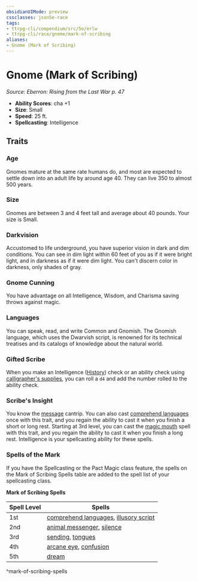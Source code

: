 ```yaml
---
obsidianUIMode: preview
cssclasses: json5e-race
tags:
- ttrpg-cli/compendium/src/5e/erlw
- ttrpg-cli/race/gnome/mark-of-scribing
aliases:
- Gnome (Mark of Scribing)
---
```

# Gnome (Mark of Scribing)
*Source: Eberron: Rising from the Last War p. 47*  


- **Ability Scores**: cha +1
- **Size**: Small
- **Speed**: 25 ft.
- **Spellcasting**: Intelligence

## Traits

### Age

Gnomes mature at the same rate humans do, and most are expected to settle down into an adult life by around age 40. They can live 350 to almost 500 years.

### Size

Gnomes are between 3 and 4 feet tall and average about 40 pounds. Your size is Small.

### Darkvision

Accustomed to life underground, you have superior vision in dark and dim conditions. You can see in dim light within 60 feet of you as if it were bright light, and in darkness as if it were dim light. You can't discern color in darkness, only shades of gray.

### Gnome Cunning

You have advantage on all Intelligence, Wisdom, and Charisma saving throws against magic.

### Languages

You can speak, read, and write Common and Gnomish. The Gnomish language, which uses the Dwarvish script, is renowned for its technical treatises and its catalogs of knowledge about the natural world.

### Gifted Scribe

When you make an Intelligence ([History](Інструменти%20ДМ/CLI/rules/skills.md#History)) check or an ability check using [calligrapher's supplies](Інструменти%20ДМ/CLI/items/calligraphers-supplies-xphb.md), you can roll a `d4` and add the number rolled to the ability check.

### Scribe's Insight

You know the [message](Інструменти%20ДМ/CLI/spells/message-xphb.md) cantrip. You can also cast [comprehend languages](Інструменти%20ДМ/CLI/spells/comprehend-languages-xphb.md) once with this trait, and you regain the ability to cast it when you finish a short or long rest. Starting at 3rd level, you can cast the [magic mouth](Інструменти%20ДМ/CLI/spells/magic-mouth-xphb.md) spell with this trait, and you regain the ability to cast it when you finish a long rest. Intelligence is your spellcasting ability for these spells.

### Spells of the Mark

If you have the Spellcasting or the Pact Magic class feature, the spells on the Mark of Scribing Spells table are added to the spell list of your spellcasting class.

**Mark of Scribing Spells**

| Spell Level | Spells |
|-------------|--------|
| 1st | [comprehend languages](Інструменти%20ДМ/CLI/spells/comprehend-languages-xphb.md), [illusory script](Інструменти%20ДМ/CLI/spells/illusory-script-xphb.md) |
| 2nd | [animal messenger](Інструменти%20ДМ/CLI/spells/animal-messenger-xphb.md), [silence](Інструменти%20ДМ/CLI/spells/silence-xphb.md) |
| 3rd | [sending](Інструменти%20ДМ/CLI/spells/sending-xphb.md), [tongues](Інструменти%20ДМ/CLI/spells/tongues-xphb.md) |
| 4th | [arcane eye](Інструменти%20ДМ/CLI/spells/arcane-eye-xphb.md), [confusion](Інструменти%20ДМ/CLI/spells/confusion-xphb.md) |
| 5th | [dream](Інструменти%20ДМ/CLI/spells/dream-xphb.md) |
^mark-of-scribing-spells